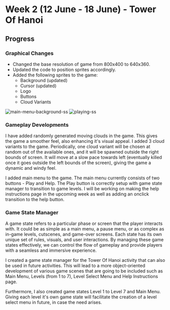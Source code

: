 # Week 2 (12 June - 18 June) - Tower Of Hanoi

## Progress 

### Graphical Changes
- Changed the base resolution of game from 800x400 to 640x360.
- Updated the code to position sprites accordingly.
- Added the following sprites to the game:
    - Background (updated)
    - Cursor (updated)
    - Logo
    - Buttons
    - Cloud Variants

![main-menu-background-ss](https://github.com/vaibhav-sangwan/DMP/assets/94783049/c98c2150-5cb0-4aab-8896-46adc5a4422f)
![playing-ss](https://github.com/vaibhav-sangwan/DMP/assets/94783049/701cbc80-fb76-40fc-a0cf-cea8c5f6722f)

### Gameplay Developments

I have added randomly generated moving clouds in the game. This gives the game a smoother feel, also enhancing it's visual appeal. I added 3 cloud variants to the game. Periodically, one cloud variant will be chosen at random out of the available ones, and it will be spawned outside the right bounds of screen. It will move at a slow pace towards left (eventually killed once it goes outside the left bounds of the screen), giving the game a dynamic and windy feel.

I added main menu to the game. The main menu currently consists of two buttons - Play and Help. The Play button is correctly setup with game state manager to transition to game levels. I will be working on making the help instructions page in the upcoming week as well as adding an onclick transition to the help button.

### Game State Manager

A game state refers to a particular phase or screen that the player interacts with. It could be as simple as a main menu, a pause menu, or as complex as in-game levels, cutscenes, and game-over screens. Each state has its own unique set of rules, visuals, and user interactions. By managing these game states effectively, we can control the flow of gameplay and provide players with a seamless and immersive experience.

I created a game state manager for the Tower Of Hanoi activity that can also be used in future activities. This will lead to a more object-oriented development of various game scenes that are going to be included such as Main Menu, Levels (from 1 to 7), Level Select Menu and Help Instructions page.

Furthermore, I also created game states Level 1 to Level 7 and Main Menu. Giving each level it's own game state will facilitate the creation of a level select menu in future, in case the need arises.
